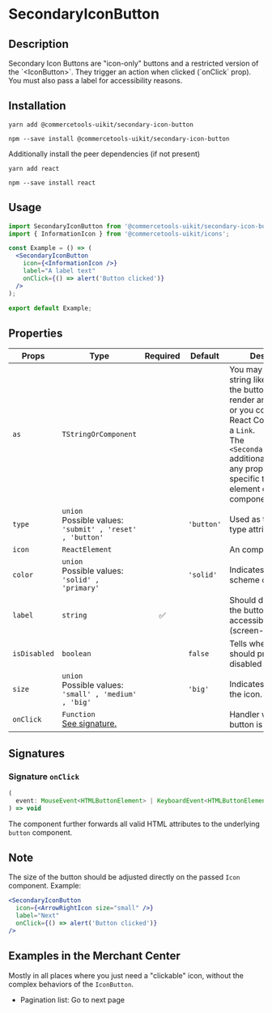 <!-- THIS IS AN AUTOGENERATED FILE. DO NOT EDIT THIS FILE DIRECTLY. -->
<!-- This file is created by the `yarn generate-readme` script. -->

# SecondaryIconButton

## Description

Secondary Icon Buttons are "icon-only" buttons and a restricted version of the \`\<IconButton>\`. They trigger an action when clicked (\`onClick\` prop). You must also pass a label for accessibility reasons.

## Installation

```
yarn add @commercetools-uikit/secondary-icon-button
```

```
npm --save install @commercetools-uikit/secondary-icon-button
```

Additionally install the peer dependencies (if not present)

```
yarn add react
```

```
npm --save install react
```

## Usage

```jsx
import SecondaryIconButton from '@commercetools-uikit/secondary-icon-button';
import { InformationIcon } from '@commercetools-uikit/icons';

const Example = () => (
  <SecondaryIconButton
    icon={<InformationIcon />}
    label="A label text"
    onClick={() => alert('Button clicked')}
  />
);

export default Example;
```

## Properties

| Props        | Type                                                             | Required | Default    | Description                                                                                                                                                                                                                                                                       |
| ------------ | ---------------------------------------------------------------- | :------: | ---------- | --------------------------------------------------------------------------------------------------------------------------------------------------------------------------------------------------------------------------------------------------------------------------------- |
| `as`         | `TStringOrComponent`                                             |          |            | You may pass in a string like "a" to have the button element render an anchor tag, or&#xA;you could pass in a React Component, like a `Link`.&#xA;<br />&#xA;The `<SecondaryIconButton>` additionally accepts any props or attributes specific to the given element or component. |
| `type`       | `union`<br/>Possible values:<br/>`'submit' , 'reset' , 'button'` |          | `'button'` | Used as the HTML type attribute.                                                                                                                                                                                                                                                  |
| `icon`       | `ReactElement`                                                   |          |            | An <Icon /> component.                                                                                                                                                                                                                                                            |
| `color`      | `union`<br/>Possible values:<br/>`'solid' , 'primary'`           |          | `'solid'`  | Indicates the color scheme of the button.                                                                                                                                                                                                                                         |
| `label`      | `string`                                                         |    ✅    |            | Should describe what the button does, for accessibility purposes (screen-reader users)                                                                                                                                                                                            |
| `isDisabled` | `boolean`                                                        |          | `false`    | Tells when the button should present a disabled state.                                                                                                                                                                                                                            |
| `size`       | `union`<br/>Possible values:<br/>`'small' , 'medium' , 'big'`    |          | `'big'`    | Indicates the size of the icon.                                                                                                                                                                                                                                                   |
| `onClick`    | `Function`<br/>[See signature.](#signature-onClick)              |          |            | Handler when the button is clicked.                                                                                                                                                                                                                                               |

## Signatures

### Signature `onClick`

```ts
(
  event: MouseEvent<HTMLButtonElement> | KeyboardEvent<HTMLButtonElement>
) => void
```

The component further forwards all valid HTML attributes to the underlying `button` component.

## Note

The size of the button should be adjusted directly on the passed `Icon` component. Example:

```jsx
<SecondaryIconButton
  icon={<ArrowRightIcon size="small" />}
  label="Next"
  onClick={() => alert('Button clicked')}
/>
```

## Examples in the Merchant Center

Mostly in all places where you just need a "clickable" icon, without the complex behaviors of the `IconButton`.

- Pagination list: Go to next page
